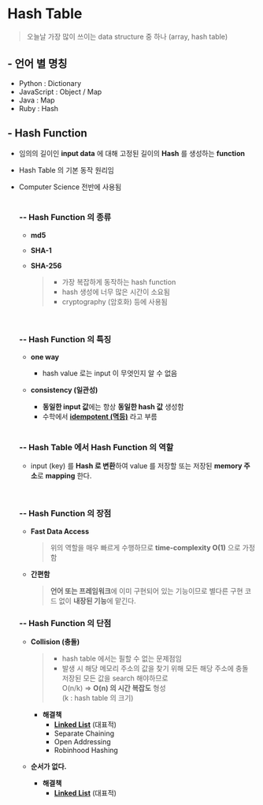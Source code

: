 # Hash Table

> 오늘날 가장 많이 쓰이는 data structure 중 하나 (array, hash table)

## - 언어 별 명칭

- Python : Dictionary
- JavaScript : Object / Map
- Java : Map
- Ruby : Hash

## - Hash Function

- 임의의 길이인 **input data** 에 대해 고정된 길이의 **Hash** 를 생성하는 **function**
- Hash Table 의 기본 동작 원리임
- Computer Science 전반에 사용됨<br/><br/>

  ### -- Hash Function 의 종류

  - **md5**
  - **SHA-1**
  - **SHA-256**

    > - 가장 복잡하게 동작하는 hash function
    > - hash 생성에 너무 많은 시간이 소요됨
    > - cryptography (암호화) 등에 사용됨

    <br/>

  ### -- Hash Function 의 특징

  - **one way**

    - hash value 로는 input 이 무엇인지 알 수 없음

  - **consistency (일관성)**

    - **동일한 input 값**에는 항상 **동일한 hash 값** 생성함
    - 수학에서 **[idempotent (멱등)](https://ko.dict.naver.com/#/entry/koko/4fcb3da5c4874aa8828a7e5ba763a86d)** 라고 부름

    <br/>

  ### -- Hash Table 에서 Hash Function 의 역할

  - input (key) 를 **Hash 로 변환**하여 value 를 저장할 또는 저장된 **memory 주소**로 **mapping** 한다.

    <br/>

  ### -- Hash Function 의 장점

  - **Fast Data Access**

    > 위의 역할을 매우 빠르게 수행하므로 **time-complexity O(1)** 으로 가정함

  - **간편함**

    > **언어 또는 프레임워크**에 이미 구현되어 있는 기능이므로 별다른 구현 코드 없이 **내장된 기능**에 맡긴다.

  ### -- Hash Function 의 단점

  - **Collision (충돌)**

    > - hash table 에서는 필할 수 없는 문제점임
    > - 발생 시 해당 메모리 주소의 값을 찾기 위해 모든 해당 주소에 충돌 저장된
    >   모든 값을 search 해야하므로  
    >   O(n/k) => **O(n) 의 시간 복잡도** 형성  
    >   (k : hash table 의 크기)

    - **해결책**
      - **[Linked List](../8.DataStructures_LinkedList)** (대표적)
      - Separate Chaining
      - Open Addressing
      - Robinhood Hashing

  - **순서가 없다.**
      - **해결책**
        - **[Linked List](../8.DataStructures_LinkedList)** (대표적)

